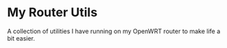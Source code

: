 My Router Utils
=======
A collection of utilities I have running on my OpenWRT router to make life a bit easier.